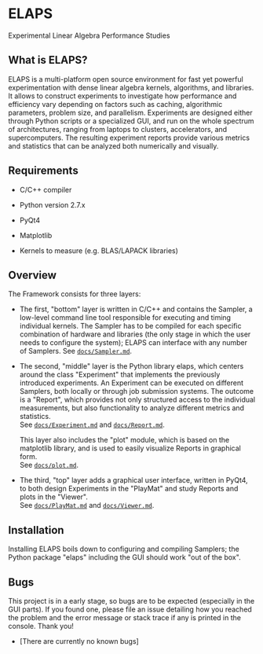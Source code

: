 ELAPS
=====

Experimental Linear Algebra Performance Studies


What is ELAPS?
--------------

ELAPS is a multi-platform open source environment for fast yet powerful
experimentation with dense linear algebra kernels, algorithms, and libraries.
It allows to construct experiments to investigate how performance and
efficiency vary depending on  factors such as caching, algorithmic parameters,
problem size, and parallelism.  Experiments are designed either through Python
scripts or a specialized GUI, and run on the whole spectrum of architectures,
ranging from laptops to clusters, accelerators, and supercomputers.  The
resulting experiment reports provide various metrics and statistics that can be
analyzed both numerically and visually. 


Requirements
------------

* C/C++ compiler
* Python version 2.7.x
* PyQt4
* Matplotlib

* Kernels to measure (e.g. BLAS/LAPACK libraries)


Overview
--------

The Framework consists for three layers:

* The first, "bottom" layer is written in C/C++ and contains the Sampler, a
  low-level command line tool responsible for executing and timing individual
  kernels.  The Sampler has to be compiled for each specific combination of
  hardware and libraries (the only stage in which the user needs to configure
  the system); ELAPS can interface with any number of Samplers. 
  See [`docs/Sampler.md`](docs/Sampler.md).

* The second, "middle" layer is the Python library elaps, which centers around
  the class "Experiment" that implements the previously introduced experiments.
  An Experiment can be executed on different Samplers, both locally or through
  job submission systems.  The outcome is a "Report", which provides not only
  structured access to the individual measurements, but also functionality to
  analyze different metrics and statistics.  
  See [`docs/Experiment.md`](docs/Experiment.md)
  and [`docs/Report.md`](docs/Report.md).

  This layer also includes the "plot" module, which is based on the matplotlib
  library, and is used to easily visualize Reports in graphical form.  
  See [`docs/plot.md`](docs/plot.md).

* The third, "top" layer adds a graphical user interface, written in PyQt4, to
  both design Experiments in the "PlayMat" and study Reports and plots in the
  "Viewer".  
  See [`docs/PlayMat.md`](docs/PlayMat.md)
  and [`docs/Viewer.md`](docs/Viewer.md).


Installation
------------

Installing ELAPS boils down to configuring and compiling Samplers; the Python
package "elaps" including the GUI  should work "out of the box".


Bugs
----

This project is in a early stage, so bugs are to be expected (especially in the
GUI parts).  If you found one, please file an issue detailing how you reached
the problem and the error message or stack trace if any is printed in the
console.  Thank you!

* [There are currently no known bugs]
